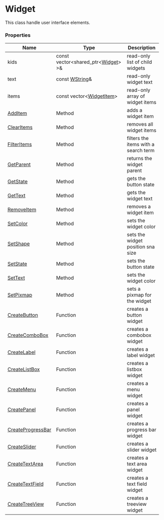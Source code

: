# Widget #
This class handle user interface elements.

### Properties ###

| Name | Type | Description
|---|---|---|
| kids | const vector<shared_ptr<[Widget](API_Widget.md)\> \>& | read-only list of child widgets |
| text | const [WString](WString.md)& | read-only widget text |
| items | const vector<[WidgetItem](WidgetItem.md)> | read-only array of widget items |
| [AddItem](Widget_AddItem.md) | Method | adds a widget item |
| [ClearItems](Clearitems.md) | Method | removes all widget items |
| [FilterItems](CPP_Widget_FilterItems.md) | Method | filters the items with a search term |
| [GetParent](CPP_Widget_GetParent.md) | Method | returns the widget parent |
| [GetState](CPP_Widget_GetState.md) | Method | gets the button state |
| [GetText](CPP_Widget_GetText.md) | Method | gets the widget text |
| [RemoveItem](Widget_RemoveItem.md) | Method | removes a widget item |
| [SetColor](CPP_Widget_SetColor.md) | Method | sets the widget color |
| [SetShape](CPP_Widget_SetShape.md) | Method | sets the widget position sna size |
| [SetState](CPP_Widget_SetState.md) | Method | sets the button state |
| [SetText](CPP_Widget_SetText.md) | Method | sets the widget color |
| [SetPixmap](CPP_Widget_SetPixmap.md) | Method | sets a pixmap for the widget |
| [CreateButton](CreateButton.md) | Function | creates a button widget |
| [CreateComboBox](CreateComboBox.md) | Function | creates a combobox widget |
| [CreateLabel](CreateLabel.md) | Function | creates a label widget |
| [CreateListBox](CreateMenu.md) | Function | creates a listbox widget |
| [CreateMenu](CreateMenu.md) | Function | creates a menu widget |
| [CreatePanel](CreatePanel.md) | Function | creates a panel widget |
| [CreateProgressBar](CreateProgressBar.md) | Function | creates a progress bar widget |
| [CreateSlider](CreateSlider.md) | Function | creates a slider widget |
| [CreateTextArea](CreateTextArea.md) | Function | creates a text area widget |
| [CreateTextField](CreateTextField.md) | Function | creates a text field widget |
| [CreateTreeView](CreateSlider.md) | Function | creates a treeview widget |
